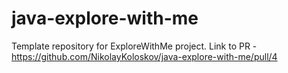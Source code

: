 # java-explore-with-me
Template repository for ExploreWithMe project.
Link to PR - https://github.com/NikolayKoloskov/java-explore-with-me/pull/4